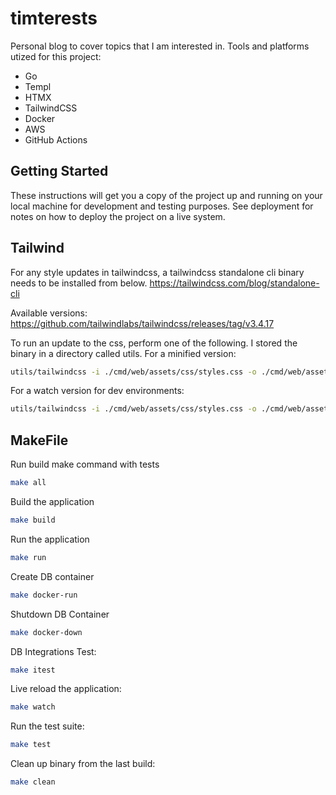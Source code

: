 # timterests

Personal blog to cover topics that I am interested in.
Tools and platforms utized for this project:

- Go
- Templ
- HTMX
- TailwindCSS
- Docker
- AWS
- GitHub Actions

## Getting Started

These instructions will get you a copy of the project up and running on your local machine for development and testing purposes. See deployment for notes on how to deploy the project on a live system.

## Tailwind

For any style updates in tailwindcss, a tailwindcss standalone cli binary needs to be installed from below.
<https://tailwindcss.com/blog/standalone-cli>

Available versions:
<https://github.com/tailwindlabs/tailwindcss/releases/tag/v3.4.17>

To run an update to the css, perform one of the following. I stored the binary in a directory called utils.
For a minified version:

```bash
utils/tailwindcss -i ./cmd/web/assets/css/styles.css -o ./cmd/web/assets/css/output.css --minify
```

For a watch version for dev environments:

```bash
utils/tailwindcss -i ./cmd/web/assets/css/styles.css -o ./cmd/web/assets/css/output.css --watch
```

## MakeFile

Run build make command with tests

```bash
make all
```

Build the application

```bash
make build
```

Run the application

```bash
make run
```

Create DB container

```bash
make docker-run
```

Shutdown DB Container

```bash
make docker-down
```

DB Integrations Test:

```bash
make itest
```

Live reload the application:

```bash
make watch
```

Run the test suite:

```bash
make test
```

Clean up binary from the last build:

```bash
make clean
```
